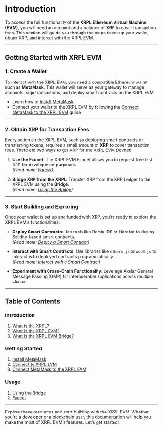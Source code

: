 
# Introduction

To access the full functionality of the **XRPL Ethereum Virtual Machine (EVM)**, you will need an account and a balance of **XRP** to cover transaction fees. This section will guide you through the steps to set up your wallet, obtain XRP, and interact with the XRPL EVM.

---

## Getting Started with XRPL EVM

### 1. Create a Wallet
To interact with the XRPL EVM, you need a compatible Ethereum wallet such as **MetaMask**. This wallet will serve as your gateway to manage accounts, sign transactions, and deploy smart contracts on the XRPL EVM.

- Learn how to [Install MetaMask](./install-metamask.md).
- Connect your wallet to the XRPL EVM by following the [Connect MetaMask to the XRPL EVM](./connect-to-the-xrpl-evm.md) guide.

---

### 2. Obtain XRP for Transaction Fees
Every action on the XRPL EVM, such as deploying smart contracts or transferring tokens, requires a small amount of **XRP** to cover transaction fees. There are two ways to get XRP for the XRPL EVM Devnet:

1. **Use the Faucet**:
   The XRPL EVM Faucet allows you to request free test XRP for development purposes.  
   *(Read more: [Faucet](../faucet.md))*

2. **Bridge XRP from the XRPL**:
   Transfer XRP from the XRP Ledger to the XRPL EVM using the **Bridge**.  
   *(Read more: [Using the Bridge](../using-the-bridge.md))*

---

### 3. Start Building and Exploring
Once your wallet is set up and funded with XRP, you’re ready to explore the XRPL EVM’s functionalities:

- **Deploy Smart Contracts**: Use tools like Remix IDE or Hardhat to deploy Solidity-based smart contracts.  
  *(Read more: [Deploy a Smart Contract](../../developers/developing-smart-contracts/deploy-the-smart-contract.md))*

- **Interact with Smart Contracts**: Use libraries like `ethers.js` or `web3.js` to interact with deployed contracts programmatically.  
  *(Read more: [Interact with a Smart Contract](../../developers/developing-smart-contracts/interact-with-the-smart-contract.md))*

- **Experiment with Cross-Chain Functionality**: Leverage Axelar General Message Passing (GMP) for interoperable applications across multiple chains.

---

## Table of Contents

### Introduction
1. [What is the XRPL?](../introduction/what-is-the-xrpl.md)
2. [What is the XRPL EVM?](../introduction/what-is-the-xrpl-evm.md)
3. [What is the XRPL EVM Bridge?](../introduction/what-is-the-xrpl-evm-bridge.md)

### Getting Started
1. [Install MetaMask](../getting-started/install-metamask.md)
2. [Connect to XRPL EVM](../getting-started/connect-to-the-xrpl-evm.md)
3. [Connect MetaMask to the XRPL EVM](../getting-started/connect-to-the-xrpl-evm.md)

### Usage
1. [Using the Bridge](../using-the-bridge.md)
2. [Faucet](../faucet.md)

---

Explore these resources and start building with the XRPL EVM. Whether you're a developer or a blockchain user, this documentation will help you make the most of XRPL EVM’s features. Let’s get started!